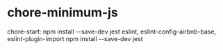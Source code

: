 # chore-minimum-js

chore-start:
  npm install --save-dev jest eslint, eslint-config-airbnb-base, eslint-plugin-import
  npm install --save-dev jest

